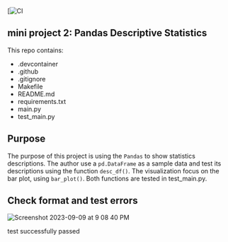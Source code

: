[![CI](https://github.com/nogibjj/TianjiRao_Pandas_Desc_Stat_Script/actions/workflows/ci.yml/badge.svg)

## mini project 2: Pandas Descriptive Statistics 

This repo contains: 
- .devcontainer     
- .github   
- .gitignore    
- Makefile  
- README.md     
- requirements.txt      
- main.py   
- test_main.py

## Purpose
The purpose of this project is using the `Pandas` to show statistics descriptions. The author use a `pd.DataFrame` as a sample data and test its descriptions using the function `desc_df()`. The visualization focus on the bar plot, using `bar_plot()`. Both functions are tested in test_main.py.

## Check format and test errors

![Screenshot 2023-09-09 at 9 08 40 PM](https://github.com/nogibjj/TianjiRao_Pandas_Desc_Stat_Script/assets/104114843/548859ff-0bb7-4d31-ae35-8db050f10378)

test successfully passed 




